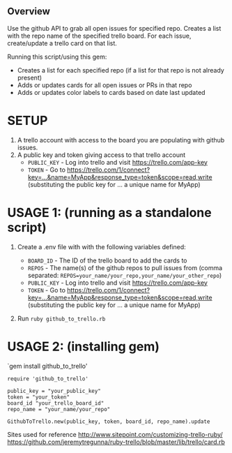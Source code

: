 ## Overview
Use the github API to grab all open issues for specified repo. 
Creates a list with the repo name of the specified trello board.
For each issue, create/update a trello card on that list.

Running this script/using this gem:
- Creates a list for each specified repo (if a list for that repo is not already present)
- Adds or updates cards for all open issues or PRs in that repo
- Adds or updates color labels to cards based on date last updated

# SETUP 

1. A trello account with access to the board you are populating with github issues.
2. A public key and token giving access to that trello account
   - `PUBLIC_KEY` - Log into trello and visit https://trello.com/app-key
   - `TOKEN` - Go to
     https://trello.com/1/connect?key=...&name=MyApp&response_type=token&scope=read,write 
    (substituting the public key for ... a unique name for MyApp)


# USAGE 1: (running as a standalone script)

1. Create a .env file with with the following variables
   defined:
   - `BOARD_ID` - The ID of the trello board to add the cards to
   - `REPOS` - The name(s) of the github repos to pull issues from
     (comma separated: `REPOS=your_name/your_repo,your_name/your_other_repo`)
   - `PUBLIC_KEY` - Log into trello and visit https://trello.com/app-key
   - `TOKEN` - Go to
     https://trello.com/1/connect?key=...&name=MyApp&response_type=token&scope=read,write 
    (substituting the public key for ... a unique name for MyApp)

2. Run `ruby github_to_trello.rb`

# USAGE 2: (installing gem)

`gem install github_to_trello'

```
require 'github_to_trello'

public_key = "your_public_key"
token = "your_token"
board_id "your_trello_board_id"
repo_name = "your_name/your_repo"

GithubToTrello.new(public_key, token, board_id, repo_name).update
```


Sites used for reference
http://www.sitepoint.com/customizing-trello-ruby/
https://github.com/jeremytregunna/ruby-trello/blob/master/lib/trello/card.rb
